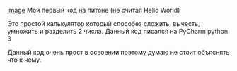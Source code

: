 [image](https://user-images.githubusercontent.com/94219615/165511009-39b768ec-d5b1-4256-b99b-38e102aa1b4c.png)
Мой первый код на питоне (не считая Hello World)

Это простой калькулятор который способез сложить, вычесть, умножить и разделить 2 числа.
Данный код писался на PyCharm python 3

Данный код очень прост в освоении поэтому думаю не стоит объяснять что к чему.
